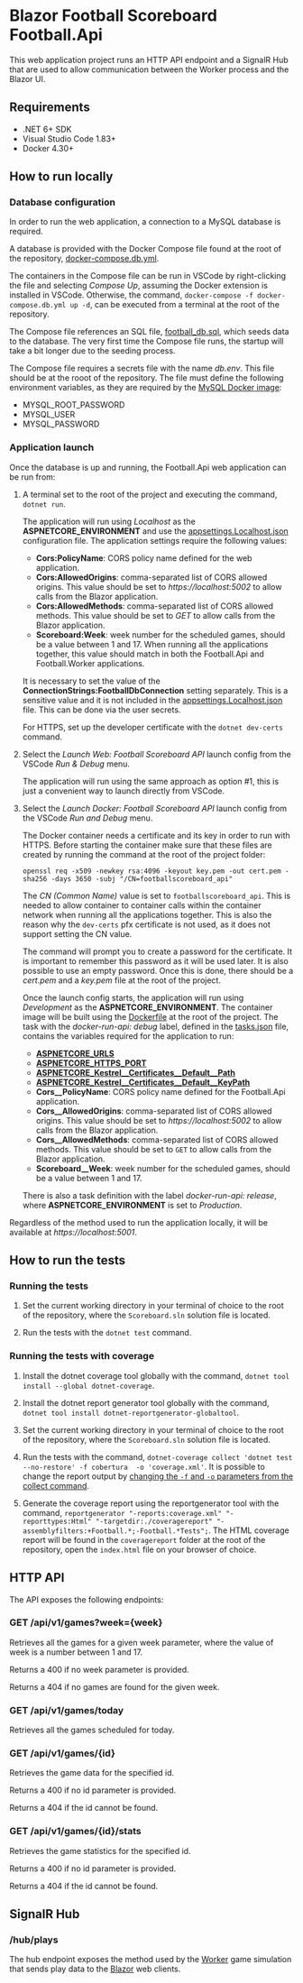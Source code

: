 # Blazor Football Scoreboard Football.Api

This web application project runs an HTTP API endpoint and a SignalR Hub that are used to allow communication between the Worker process and the Blazor UI.

## Requirements

- .NET 6+ SDK
- Visual Studio Code 1.83+
- Docker 4.30+

## How to run locally

### Database configuration

In order to run the web application, a connection to a MySQL database is required.

A database is provided with the Docker Compose file found at the root of the repository, [docker-compose.db.yml](./docker-compose.db.yml).

The containers in the Compose file can be run in VSCode by right-clicking the file and selecting *Compose Up*, assuming the Docker extension is installed in VSCode. Otherwise, the command, `docker-compose -f docker-compose.db.yml up -d`, can be executed from a terminal at the root of the repository.

The Compose file references an SQL file, [football_db.sql](./data/football_db.sql), which seeds data to the database. The very first time the Compose file runs, the startup will take a bit longer due to the seeding process.

The Compose file requires a secrets file with the name *db.env*. This file should be at the rooot of the repository. The file must define the following environment variables, as they are required by the [MySQL Docker image](https://hub.docker.com/_/mysql/):
- MYSQL_ROOT_PASSWORD
- MYSQL_USER
- MYSQL_PASSWORD

### Application launch

Once the database is up and running, the Football.Api web application can be run from:

1. A terminal set to the root of the project and executing the command, `dotnet run`.

    The application will run using *Localhost* as the **ASPNETCORE_ENVIRONMENT** and use the [appsettings.Localhost.json](./src/Hosts/Api/appsettings.Localhost.json) configuration file. The application settings require the following values:
    - **Cors:PolicyName**: CORS policy name defined for the web application.
    - **Cors:AllowedOrigins**: comma-separated list of CORS allowed origins. This value should be set to *https&#65279;://localhost:5002* to allow calls from the Blazor application.
    - **Cors:AllowedMethods**: comma-separated list of CORS allowed methods.  This value should be set to *GET* to allow calls from the Blazor application.
    - **Scoreboard:Week**: week number for the scheduled games, should be a value between 1 and 17. When running all the applications together, this value should match in both the Football.Api and Football.Worker applications.

    It is necessary to set the value of the **ConnectionStrings:FootballDbConnection** setting separately. This is a sensitive value and it is not included in the [appsettings.Localhost.json](./src/Hosts/Api/appsettings.Localhost.json) file. This can be done via the user secrets.

    For HTTPS, set up the developer certificate with the `dotnet dev-certs` command.

2. Select the *Launch Web: Football Scoreboard API* launch config from the VSCode *Run & Debug* menu.

    The application will run using the same approach as option #1, this is just a convenient way to launch directly from VSCode.

3. Select the *Launch Docker: Football Scoreboard API* launch config from the VSCode *Run and Debug* menu.

    The Docker container needs a certificate and its key in order to run with HTTPS. Before starting the container make sure that these files are created by running the command at the root of the project folder:

    ```
    openssl req -x509 -newkey rsa:4096 -keyout key.pem -out cert.pem -sha256 -days 3650 -subj "/CN=footballscoreboard_api"
    ```

    The *CN (Common Name)* value is set to `footballscoreboard_api`. This is needed to allow container to container calls within the container network when running all the applications together. This is also the reason why the `dev-certs` pfx certificate is not used, as it does not support setting the CN value.

    The command will prompt you to create a password for the certificate. It is important to remember this password as it will be used later. It is also possible to use an empty password. Once this is done, there should be a *cert.pem* and a *key.pem* file at the root of the project.

    Once the launch config starts, the application will run using *Development* as the **ASPNETCORE_ENVIRONMENT**.
    The container image will be built using the [Dockerfile](./src/Hosts/Api/Dockerfile) at the root of the project. The task with the  *docker-run-api: debug* label, defined in the [tasks.json](./tasks.json) file, contains the variables required for the application to run:

    - [**ASPNETCORE_URLS**](https://learn.microsoft.com/en-us/aspnet/core/fundamentals/host/web-host?view=aspnetcore-6.0#server-urls)
    - [**ASPNETCORE_HTTPS_PORT**](https://learn.microsoft.com/en-us/aspnet/core/fundamentals/host/web-host?view=aspnetcore-6.0#https-port)
    - [**ASPNETCORE_Kestrel__Certificates__Default__Path**](https://learn.microsoft.com/en-us/aspnet/core/fundamentals/servers/kestrel/endpoints?view=aspnetcore-8.0#certificate-sources)
    - [**ASPNETCORE_Kestrel__Certificates__Default__KeyPath**](https://learn.microsoft.com/en-us/aspnet/core/fundamentals/servers/kestrel/endpoints?view=aspnetcore-8.0#certificate-sources)
    - **Cors__PolicyName**: CORS policy name defined for the Football.Api application.
    - **Cors__AllowedOrigins**: comma-separated list of CORS allowed origins. This value should be set to *https&#65279;://localhost:5002* to allow calls from the Blazor application.
    - **Cors__AllowedMethods**: comma-separated list of CORS allowed methods.  This value should be set to `GET` to allow calls from the Blazor application.
    - **Scoreboard__Week**: week number for the scheduled games, should be a value between 1 and 17.

    There is also a task definition with the label *docker-run-api: release*, where **ASPNETCORE_ENVIRONMENT** is set to *Production*.

Regardless of the method used to run the application locally, it will be available at *https&#65279;://localhost:5001*.

## How to run the tests

### Running the tests

1. Set the current working directory in your terminal of choice to the root of the repository, where the `Scoreboard.sln` solution file is located.

2. Run the tests with the `dotnet test` command.

### Running the tests with coverage

1. Install the dotnet coverage tool globally with the command, `dotnet tool install --global dotnet-coverage`.

2. Install the dotnet report generator tool globally with the command, `dotnet tool install dotnet-reportgenerator-globaltool`.

3. Set the current working directory in your terminal of choice to the root of the repository, where the `Scoreboard.sln` solution file is located.

4. Run the tests with the command, `dotnet-coverage collect 'dotnet test --no-restore' -f cobertura  -o 'coverage.xml'`. It is possible to change the report output by [changing the `-f` and `-o` parameters from the collect command](https://learn.microsoft.com/en-us/dotnet/core/additional-tools/dotnet-coverage#dotnet-coverage-collect).

5. Generate the coverage report using the reportgenerator tool with the command, `reportgenerator "-reports:coverage.xml" "-reporttypes:Html" "-targetdir:./coveragereport" "-assemblyfilters:+Football.*;-Football.*Tests";`. The HTML coverage report will be found in the `coveragereport` folder at the root of the repository, open the `index.html` file on your browser of choice.

## HTTP API

The API exposes the following endpoints:

### GET /api/v1/games?week={week}

Retrieves all the games for a given week parameter, where the value of week is a number between 1 and 17.

Returns a 400 if no week parameter is provided.

Returns a 404 if no games are found for the given week.

### GET /api/v1/games/today

Retrieves all the games scheduled for today.

### GET /api/v1/games/{id}

Retrieves the game data for the specified id.

Returns a 400 if no id parameter is provided.

Returns a 404 if the id cannot be found.

### GET /api/v1/games/{id}/stats

Retrieves the game statistics for the specified id.

Returns a 400 if no id parameter is provided.

Returns a 404 if the id cannot be found.

## SignalR Hub

### /hub/plays

The hub endpoint exposes the method used by the [Worker](./src/Hosts/Football.Worker) game simulation that sends play data to the [Blazor](./src/Hosts/Football.Blazor) web clients.

